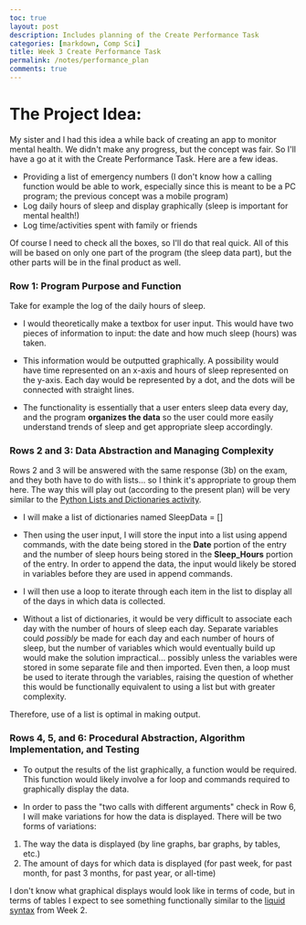 ```yaml
---
toc: true
layout: post
description: Includes planning of the Create Performance Task
categories: [markdown, Comp Sci]
title: Week 3 Create Performance Task
permalink: /notes/performance_plan
comments: true
---
```


# The Project Idea:

My sister and I had this idea a while back of creating an app to monitor mental health. We didn't make any progress, but the concept was fair. So I'll have a go at it with the Create Performance Task. Here are a few ideas. 

- Providing a list of emergency numbers (I don't know how a calling function would be able to work, especially since this is meant to be a PC program; the previous concept was a mobile program)
- Log daily hours of sleep and display graphically (sleep is important for mental health!)
- Log time/activities spent with family or friends

Of course I need to check all the boxes, so I'll do that real quick. All of this will be based on only one part of the program (the sleep data part), but the other parts will be in the final product as well.

### Row 1: Program Purpose and Function

Take for example the log of the daily hours of sleep.

- I would theoretically make a textbox for user input. This would have two pieces of information to input: the date and how much sleep (hours) was taken.

- This information would be outputted graphically. A possibility would have time represented on an x-axis and hours of sleep represented on the y-axis. Each day would be represented by a dot, and the dots will be connected with straight lines.

- The functionality is essentially that a user enters sleep data every day, and the program **organizes the data** so the user could more easily understand trends of sleep and get appropriate sleep accordingly.

### Rows 2 and 3: Data Abstraction and Managing Complexity

Rows 2 and 3 will be answered with the same response (3b) on the exam, and they both have to do with lists... so I think it's appropriate to group them here. The way this will play out (according to the present plan) will be very similar to the [Python Lists and Dictionaries activity](https://leonard514.github.io/FastPage/scripts/loop_scripts).

- I will make a list of dictionaries named SleepData = []

- Then using the user input, I will store the input into a list using append commands, with the date being stored in the **Date** portion of the entry and the number of sleep hours being stored in the **Sleep_Hours** portion of the entry. In order to append the data, the input would likely be stored in variables before they are used in append commands.

- I will then use a loop to iterate through each item in the list to display all of the days in which data is collected.

- Without a list of dictionaries, it would be very difficult to associate each day with the number of hours of sleep each day. Separate variables could *possibly* be made for each day and each number of hours of sleep, but the number of variables which would eventually build up would make the solution impractical... possibly unless the variables were stored in some separate file and then imported. Even then, a loop must be used to iterate through the variables, raising the question of whether this would be functionally equivalent to using a list but with greater complexity.

Therefore, use of a list is optimal in making output.

### Rows 4, 5, and 6: Procedural Abstraction, Algorithm Implementation, and Testing

- To output the results of the list graphically, a function would be required. This function would likely involve a for loop and commands required to graphically display the data.

- In order to pass the "two calls with different arguments" check in Row 6, I will make variations for how the data is displayed. There will be two forms of variations:

1. The way the data is displayed (by line graphs, bar graphs, by tables, etc.)
1. The amount of days for which data is displayed (for past week, for past month, for past 3 months, for past year, or all-time)

I don't know what graphical displays would look like in terms of code, but in terms of tables I expect to see something functionally similar to the [liquid syntax](https://leonard514.github.io/FastPage/_pages/02_notes.html#tables-in-liquid) from Week 2.